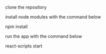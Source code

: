 clone the repository

install node modules with the command below

npm install

run the app with the command below

react-scripts start

